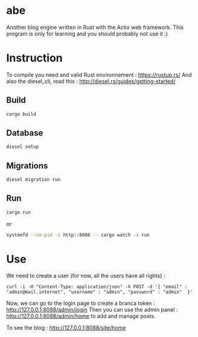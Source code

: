 # abe
Another blog engine written in Rust with the Actix web framework. This program is only for learning and you should probably not use it :)

# Instruction

To compile you need and valid Rust environnement : https://rustup.rs/
And also the diesel_cli, read this : http://diesel.rs/guides/getting-started/

## Build
```bash
cargo build
```

## Database
```bash
diesel setup
```

## Migrations
```bash
diesel migration run
```

## Run
```bash
cargo run
```
or
```bash
systemfd --no-pid -s http::8088 -- cargo watch -x run
```
# Use

We need to create a user (for now, all the users have all rights) :
```
curl -i -H "Content-Type: application/json" -X POST -d '{ "email" : "admin@mail.internet", "username" : "admin", "password" : "admin"  }'
```

Now, we can go to the login page to create a branca token : http://127.0.0.1:8088/admin/login
Then you can use the admin panel : http://127.0.0.1:8088/admin/home to add and manage posts.

To see the blog : http://127.0.0.1:8088/site/home
